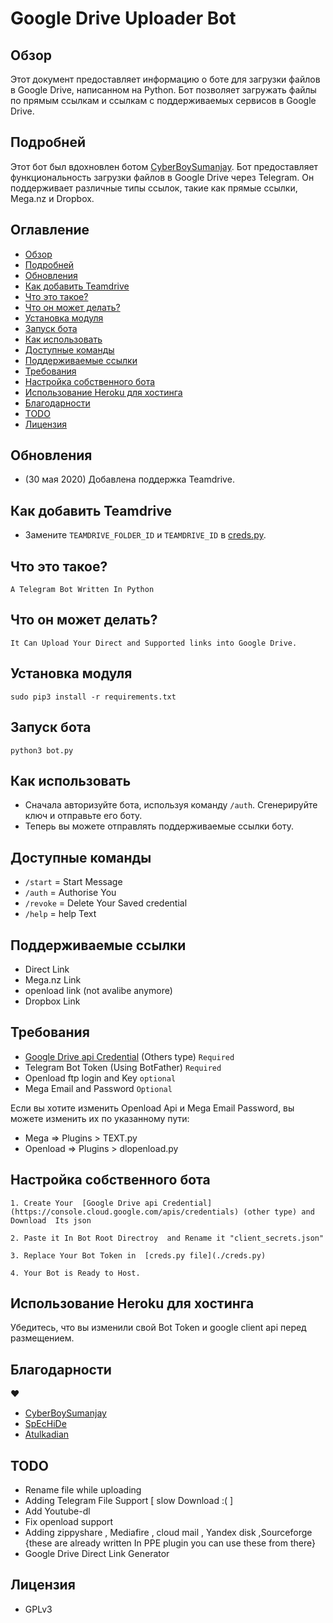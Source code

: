 # Google Drive Uploader Bot

## Обзор

Этот документ предоставляет информацию о боте для загрузки файлов в Google Drive, написанном на Python. Бот позволяет загружать файлы по прямым ссылкам и ссылкам с поддерживаемых сервисов в Google Drive.

## Подробней

Этот бот был вдохновлен ботом [CyberBoySumanjay](https://github.com/cyberboysumanjay). Бот предоставляет функциональность загрузки файлов в Google Drive через Telegram. Он поддерживает различные типы ссылок, такие как прямые ссылки, Mega.nz и Dropbox.

## Оглавление

- [Обзор](#обзор)
- [Подробней](#подробней)
- [Обновления](#обновления)
- [Как добавить Teamdrive](#как-добавить-teamdrive)
- [Что это такое?](#что-это-такое)
- [Что он может делать?](#что-он-может-делать)
- [Установка модуля](#установка-модуля)
- [Запуск бота](#запуск-бота)
- [Как использовать](#как-использовать)
- [Доступные команды](#доступные-команды)
- [Поддерживаемые ссылки](#поддерживаемые-ссылки)
- [Требования](#требования)
- [Настройка собственного бота](#настройка-собственного-бота)
- [Использование Heroku для хостинга](#использование-heroku-для-хостинга)
- [Благодарности](#благодарности)
- [TODO](#todo)
- [Лицензия](#лицензия)

## Обновления

- (30 мая 2020) Добавлена поддержка Teamdrive.

## Как добавить Teamdrive

- Замените `TEAMDRIVE_FOLDER_ID` и `TEAMDRIVE_ID` в [creds.py](./creds.py).

## Что это такое?

```
A Telegram Bot Written In Python
```

## Что он может делать?

```
It Can Upload Your Direct and Supported links into Google Drive.
```

## Установка модуля

```
sudo pip3 install -r requirements.txt
```

## Запуск бота

```
python3 bot.py
```

## Как использовать

- Сначала авторизуйте бота, используя команду `/auth`. Сгенерируйте ключ и отправьте его боту.
- Теперь вы можете отправлять поддерживаемые ссылки боту.

## Доступные команды

- `/start` = Start Message
- `/auth` = Authorise You
- `/revoke` = Delete Your Saved credential
- `/help` = help Text

## Поддерживаемые ссылки

- Direct Link
- Mega.nz Link
- openload link (not avalibe anymore)
- Dropbox Link

## Требования

- [Google Drive api Credential](https://console.cloud.google.com/apis/credentials) (Others type) `Required`
- Telegram Bot Token (Using BotFather) `Required`
- Openload ftp login and Key `optional`
- Mega Email and Password `Optional`

Если вы хотите изменить Openload Api и Mega Email Password, вы можете изменить их по указанному пути:

- Mega => Plugins > TEXT.py
- Openload => Plugins > dlopenload.py

## Настройка собственного бота

```
1. Create Your  [Google Drive api Credential](https://console.cloud.google.com/apis/credentials) (other type) and Download  Its json

2. Paste it In Bot Root Directroy  and Rename it "client_secrets.json"

3. Replace Your Bot Token in  [creds.py file](./creds.py)

4. Your Bot is Ready to Host.
```

## Использование Heroku для хостинга

Убедитесь, что вы изменили свой Bot Token и google client api перед размещением.

## Благодарности

:heart:

- [CyberBoySumanjay](https://github.com/cyberboysumanjay)
- [SpEcHiDe](https://github.com/SpEcHiDe)
- [Atulkadian](https://github.com/atulkadian)

## TODO

- Rename file while uploading
- Adding Telegram File Support [ slow Download :( ]
- Add Youtube-dl
- Fix openload support
- Adding zippyshare , Mediafire , cloud mail , Yandex disk ,Sourceforge {these are already written In PPE plugin you can use these from there}
- Google Drive Direct Link Generator

## Лицензия

- GPLv3